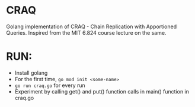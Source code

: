 # CRAQ
Golang implementation of CRAQ - Chain Replication with Apportioned Queries.
Inspired from the MIT 6.824 course lecture on the same.

# RUN:
- Install golang
- For the first time, `go mod init <some-name>`
- `go run craq.go` for every run
- Experiment by calling get() and put() function calls in main() function in craq.go 

